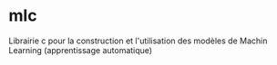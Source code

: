 # mlc

Librairie c pour la construction et l'utilisation des modèles de Machin Learning (apprentissage automatique)
